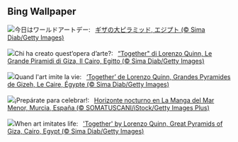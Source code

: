 ## Bing Wallpaper
![](https://www.bing.com/th?id=OHR.LorenzoQuinn_JA-JP9163973755_UHD.jpg&w=1000)今日はワールドアートデー:&nbsp;&ensp;[ギザの大ピラミッド, エジプト (© Sima Diab/Getty Images)](https://www.bing.com/th?id=OHR.LorenzoQuinn_JA-JP9163973755_UHD.jpg)
<br><br/>
![](https://www.bing.com/th?id=OHR.LorenzoQuinn_IT-IT2361937887_UHD.jpg&w=1000)Chi ha creato quest’opera d’arte?:&nbsp;&ensp;[“Together" di Lorenzo Quinn, Le Grande Piramidi di Giza, Il Cairo, Egitto (© Sima Diab/Getty Images)](https://www.bing.com/th?id=OHR.LorenzoQuinn_IT-IT2361937887_UHD.jpg)
<br><br/>
![](https://www.bing.com/th?id=OHR.LorenzoQuinn_FR-FR4354643719_UHD.jpg&w=1000)Quand l'art imite la vie:&nbsp;&ensp;[‘Together’ de Lorenzo Quinn, Grandes Pyramides de Gizeh, Le Caire, Égypte (© Sima Diab/Getty Images)](https://www.bing.com/th?id=OHR.LorenzoQuinn_FR-FR4354643719_UHD.jpg)
<br><br/>
![](https://www.bing.com/th?id=OHR.SardineBurial_ES-ES6575156344_UHD.jpg&w=1000)¡Prepárate para celebrar!:&nbsp;&ensp;[Horizonte nocturno en La Manga del Mar Menor, Murcia, España (© SOMATUSCANI/iStock/Getty Images Plus)](https://www.bing.com/th?id=OHR.SardineBurial_ES-ES6575156344_UHD.jpg)
<br><br/>
![](https://www.bing.com/th?id=OHR.LorenzoQuinn_EN-GB6647416015_UHD.jpg&w=1000)When art imitates life:&nbsp;&ensp;['Together' by Lorenzo Quinn, Great Pyramids of Giza, Cairo, Egypt (© Sima Diab/Getty Images)](https://www.bing.com/th?id=OHR.LorenzoQuinn_EN-GB6647416015_UHD.jpg)
<br><br/>
